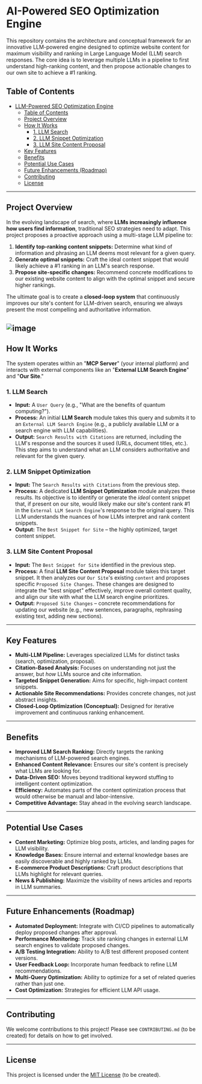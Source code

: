
# AI-Powered SEO Optimization Engine

This repository contains the architecture and conceptual framework for an innovative LLM-powered engine designed to optimize website content for maximum visibility and ranking in Large Language Model (LLM) search responses. The core idea is to leverage multiple LLMs in a pipeline to first understand high-ranking content, and then propose actionable changes to our own site to achieve a #1 ranking.

## Table of Contents

- [LLM-Powered SEO Optimization Engine](#llm-powered-seo-optimization-engine)
  - [Table of Contents](#table-of-contents)
  - [Project Overview](#project-overview)
  - [How It Works](#how-it-works)
    - [1. LLM Search](#1-llm-search)
    - [2. LLM Snippet Optimization](#2-llm-snippet-optimization)
    - [3. LLM Site Content Proposal](#3-llm-site-content-proposal)
  - [Key Features](#key-features)
  - [Benefits](#benefits)
  - [Potential Use Cases](#potential-use-cases)
  - [Future Enhancements (Roadmap)](#future-enhancements-roadmap)
  - [Contributing](#contributing)
  - [License](#license)

---

## Project Overview

In the evolving landscape of search, where **LLMs increasingly influence how users find information**, traditional SEO strategies need to adapt. This project proposes a proactive approach using a multi-stage LLM pipeline to:

1.  **Identify top-ranking content snippets:** Determine what kind of information and phrasing an LLM deems most relevant for a given query.
2.  **Generate optimal snippets:** Craft the ideal content snippet that would likely achieve a #1 ranking in an LLM's search response.
3.  **Propose site-specific changes:** Recommend concrete modifications to our existing website content to align with the optimal snippet and secure higher rankings.

The ultimate goal is to create a **closed-loop system** that continuously improves our site's content for LLM-driven search, ensuring we always present the most compelling and authoritative information.


![image](https://github.com/user-attachments/assets/a6b94e34-1f43-451c-bf14-6ab85613292d)
---

## How It Works

The system operates within an "**MCP Server**" (your internal platform) and interacts with external components like an "**External LLM Search Engine**" and "**Our Site**."

### 1. LLM Search

* **Input:** A `User Query` (e.g., "What are the benefits of quantum computing?").
* **Process:** An initial **LLM Search** module takes this query and submits it to an `External LLM Search Engine` (e.g., a publicly available LLM or a search engine with LLM capabilities).
* **Output:** `Search Results with Citations` are returned, including the LLM's response and the sources it used (URLs, document titles, etc.). This step aims to understand what an LLM considers authoritative and relevant for the given query.

### 2. LLM Snippet Optimization

* **Input:** The `Search Results with Citations` from the previous step.
* **Process:** A dedicated **LLM Snippet Optimization** module analyzes these results. Its objective is to identify or generate the *ideal* content snippet that, if present on our site, would likely make our site's content rank #1 in the `External LLM Search Engine`'s response to the original query. This LLM understands the nuances of how LLMs interpret and rank content snippets.
* **Output:** The `Best Snippet for Site` – the highly optimized, target content snippet.

### 3. LLM Site Content Proposal

* **Input:** The `Best Snippet for Site` identified in the previous step.
* **Process:** A final **LLM Site Content Proposal** module takes this target snippet. It then analyzes our `Our Site`'s existing `content` and proposes specific `Proposed Site Changes`. These changes are designed to integrate the "best snippet" effectively, improve overall content quality, and align our site with what the LLM search engine prioritizes.
* **Output:** `Proposed Site Changes` – concrete recommendations for updating our website (e.g., new sentences, paragraphs, rephrasing existing text, adding new sections).

---

## Key Features

* **Multi-LLM Pipeline:** Leverages specialized LLMs for distinct tasks (search, optimization, proposal).
* **Citation-Based Analysis:** Focuses on understanding not just the answer, but *how* LLMs source and cite information.
* **Targeted Snippet Generation:** Aims for specific, high-impact content snippets.
* **Actionable Site Recommendations:** Provides concrete changes, not just abstract insights.
* **Closed-Loop Optimization (Conceptual):** Designed for iterative improvement and continuous ranking enhancement.

---

## Benefits

* **Improved LLM Search Ranking:** Directly targets the ranking mechanisms of LLM-powered search engines.
* **Enhanced Content Relevance:** Ensures our site's content is precisely what LLMs are looking for.
* **Data-Driven SEO:** Moves beyond traditional keyword stuffing to intelligent content optimization.
* **Efficiency:** Automates parts of the content optimization process that would otherwise be manual and labor-intensive.
* **Competitive Advantage:** Stay ahead in the evolving search landscape.

---

## Potential Use Cases

* **Content Marketing:** Optimize blog posts, articles, and landing pages for LLM visibility.
* **Knowledge Bases:** Ensure internal and external knowledge bases are easily discoverable and highly ranked by LLMs.
* **E-commerce Product Descriptions:** Craft product descriptions that LLMs highlight for relevant queries.
* **News & Publishing:** Maximize the visibility of news articles and reports in LLM summaries.

---

## Future Enhancements (Roadmap)

* **Automated Deployment:** Integrate with CI/CD pipelines to automatically deploy proposed changes after approval.
* **Performance Monitoring:** Track site ranking changes in external LLM search engines to validate proposed changes.
* **A/B Testing Integration:** Ability to A/B test different proposed content versions.
* **User Feedback Loop:** Incorporate human feedback to refine LLM recommendations.
* **Multi-Query Optimization:** Ability to optimize for a set of related queries rather than just one.
* **Cost Optimization:** Strategies for efficient LLM API usage.

---

## Contributing

We welcome contributions to this project! Please see `CONTRIBUTING.md` (to be created) for details on how to get involved.

---

## License

This project is licensed under the [MIT License](LICENSE) (to be created).


